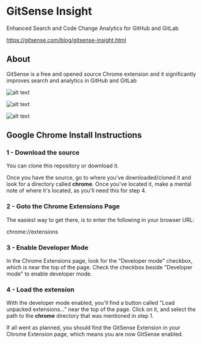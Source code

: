# GitSense Insight

Enhanced Search and Code Change Analytics for GitHub and GitLab

https://gitsense.com/blog/gitsense-insight.html

## About

GitSense is a free and opened source Chrome extension and it significantly improves search and analytics in GitHub and GitLab

![alt text](https://raw.githubusercontent.com/gitsense/insight/insight/images/seamless-search.gif)

![alt text](https://raw.githubusercontent.com/gitsense/insight/insight/images/github-org-shadow.png)

![alt text](https://raw.githubusercontent.com/gitsense/insight/insight/images/gitlab-group-shadow.png)

## Google Chrome Install Instructions

### 1 - Download the source

You can clone this repository or download it.

Once you have the source, go to where you've downloaded/cloned it and look for a directory called **chrome**.  Once you've located it, make a mental note of where it's located, as you'll need this for step 4.

### 2 - Goto the Chrome Extensions Page

The easiest way to get there, is to enter the following in your browser URL:

chrome://extensions

### 3 - Enable Developer Mode

In the Chrome Extensions page, look for the "Developer mode" checkbox, which is near the top of the page.  Check the checkbox beside "Developer mode" to enable developer mode.

### 4 - Load the extension

With the developer mode enabled, you'll find a button called "Load unpacked extensions..." near the top of the page.  Click on it, and select the path to the **chrome** directory that was mentioned in step 1.

If all went as planned, you should find the GitSense Extension in your Chrome Extension page, which means you are now GitSense enabled.

